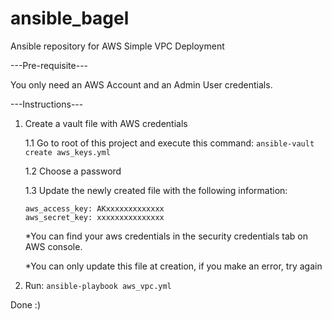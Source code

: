 
# ansible_bagel


Ansible repository for AWS Simple VPC Deployment


---Pre-requisite---

You only need an AWS Account and an Admin User credentials.

---Instructions---

1. Create a vault file with AWS credentials

    1.1 Go to root of this project and execute this command:  `ansible-vault create aws_keys.yml`
    
    1.2 Choose a password 
    
    1.3 Update the newly created file with the following information:

       aws_access_key: AKxxxxxxxxxxxxx
       aws_secret_key: xxxxxxxxxxxxxxx 
       
     *You can find your aws credentials in the security credentials tab on AWS console.
     
     *You can only update this file at creation, if you make an error, try again

2.  Run: `ansible-playbook aws_vpc.yml`

Done :) 




